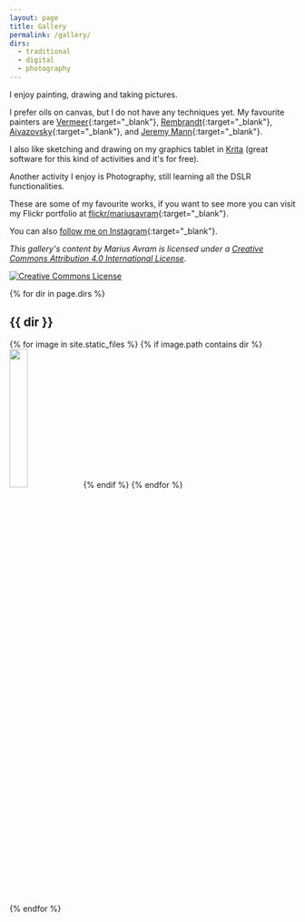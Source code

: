 ```yaml
---
layout: page
title: Gallery
permalink: /gallery/
dirs:
  - traditional
  - digital
  - photography
---
```


I enjoy painting, drawing and taking pictures.

I prefer oils on canvas, but I do not have any techniques yet. My favourite painters are [Vermeer](http://www.essentialvermeer.com/vermeer_painting_part_one.html){:target="_blank"}, [Rembrandt](http://www.rembrandtpainting.net){:target="_blank"}, [Aivazovsky](http://www.1st-art-gallery.com/Ivan-Konstantinovich-Aivazovsky/Ivan-Konstantinovich-Aivazovsky-oil-paintings.html){:target="_blank"}, and [Jeremy Mann](http://redrabbit7.com){:target="_blank"}.

I also like sketching and drawing on my graphics tablet in [Krita](https://krita.org/en) (great software for this kind of activities and it's for free).

Another activity I enjoy is Photography, still learning all the DSLR functionalities.

These are some of my favourite works, if you want to see more you can visit my Flickr portfolio at [flickr/mariusavram](https://www.flickr.com/photos/mariusavram){:target="_blank"}.

You can also [follow me on Instagram](https://www.instagram.com/mariusavram91){:target="_blank"}.

_This gallery's content by <span xmlns:cc="http://creativecommons.org/ns#" property="cc:attributionName">Marius Avram</span> is licensed under a <a rel="license" href="http://creativecommons.org/licenses/by/4.0/">Creative Commons Attribution 4.0 International License</a>._

<a rel="license" href="http://creativecommons.org/licenses/by-nc-sa/4.0/">
	<img alt="Creative Commons License" style="border-width:0" src="https://i.creativecommons.org/l/by-nc-sa/4.0/88x31.png" />
</a>

{% for dir in page.dirs %}
<div class="gallery">
  <h2 class="type">{{ dir }}</h2>
  {% for image in site.static_files %}
    {% if image.path contains dir %}
    <img class="thumbnail" width="25%" src="{{ site.baseurl }}{{ image.path }}" />
    {% endif %}
  {% endfor %}
</div>
{% endfor %}
